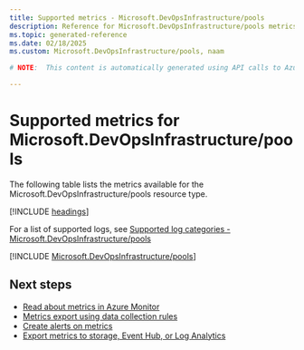 ```yaml
---
title: Supported metrics - Microsoft.DevOpsInfrastructure/pools
description: Reference for Microsoft.DevOpsInfrastructure/pools metrics in Azure Monitor.
ms.topic: generated-reference
ms.date: 02/18/2025
ms.custom: Microsoft.DevOpsInfrastructure/pools, naam

# NOTE:  This content is automatically generated using API calls to Azure. Any edits made on these files will be overwritten in the next run of the script. 

---
```


  
# Supported metrics for Microsoft.DevOpsInfrastructure/pools
  
The following table lists the metrics available for the Microsoft.DevOpsInfrastructure/pools resource type.  
  
  
[!INCLUDE [headings](~/reusable-content/ce-skilling/azure/includes/azure-monitor/reference/metrics/metrics-headings.md)]  
  
  
  
For a list of supported logs, see [Supported log categories - Microsoft.DevOpsInfrastructure/pools](../supported-logs/microsoft-devopsinfrastructure-pools-logs.md)  
  
 

[!INCLUDE [Microsoft.DevOpsInfrastructure/pools](~/reusable-content/ce-skilling/azure/includes/azure-monitor/reference/metrics/microsoft-devopsinfrastructure-pools-metrics-include.md)]  



## Next steps

- [Read about metrics in Azure Monitor](/azure/azure-monitor/data-platform)
- [Metrics export using data collection rules](/azure/azure-monitor/essentials/data-collection-metrics)
- [Create alerts on metrics](/azure/azure-monitor/alerts/alerts-overview)
- [Export metrics to storage, Event Hub, or Log Analytics](/azure/azure-monitor/essentials/platform-logs-overview)
